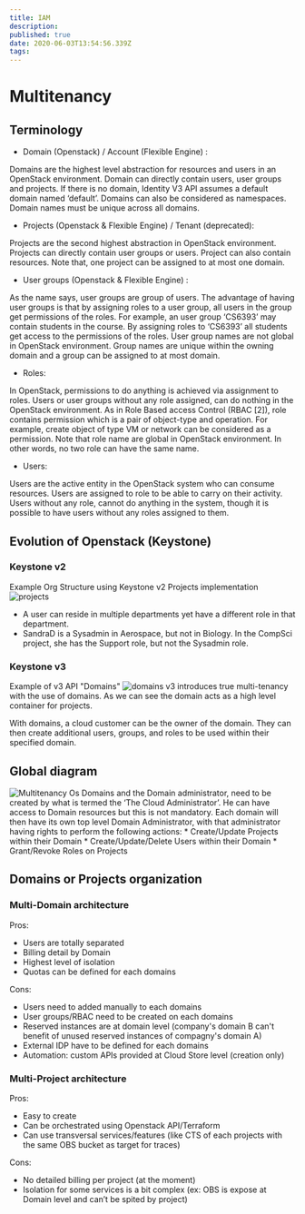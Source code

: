 ```yaml
---
title: IAM
description: 
published: true
date: 2020-06-03T13:54:56.339Z
tags: 
---
```


# Multitenancy
## Terminology 
- Domain (Openstack) / Account (Flexible Engine) :

Domains are the highest level abstraction for resources and users in an OpenStack environment. Domain can directly contain users, user groups and projects. If there is no domain, Identity V3 API assumes a default domain named ‘default’. Domains can also be considered as namespaces. Domain names must be unique across all domains. 

- Projects (Openstack & Flexible Engine) / Tenant (deprecated):

Projects are the second highest abstraction in OpenStack environment. Projects can directly contain user groups or users. Project can also contain resources. Note that, one project can be assigned to at most one domain. 

- User groups (Openstack & Flexible Engine) :

As the name says, user groups are group of users. The advantage of having user groups is that by assigning roles to a user group, all users in the group get permissions of the roles. For example, an user group ‘CS6393’ may contain students in the course. By assigning  roles to ‘CS6393’ all students get access to the permissions of the roles. User group names are not global in OpenStack environment. Group names are unique within the owning domain and a group can be assigned to at most domain. 

- Roles:

In OpenStack, permissions to do anything is achieved via assignment to roles. Users or user groups  without any role assigned, can do nothing in the OpenStack environment. As in Role Based access Control (RBAC [2]), role contains permission which is a pair of object-type and operation. For example, create object of type VM or network can be considered as a permission. Note that role name are global in OpenStack environment. In other words, no two role can have the same name.

- Users:

Users are the active entity in the OpenStack system who can consume resources. Users are assigned to role to be able to carry on their activity. Users without any role, cannot do anything in the system, though it is possible to have users without any roles assigned to them.

## Evolution of Openstack (Keystone)
### Keystone v2
Example Org Structure using Keystone v2 Projects implementation
![projects](https://obs-public-staticfiles.oss.eu-west-0.prod-cloud-ocb.orange-business.com/multitenancy-os_projects.png "projects")
* A user can reside in multiple departments yet have a different role in that department.
* SandraD is a Sysadmin in Aerospace, but not in Biology. In the CompSci project, she has the Support role, but not the Sysadmin role.
### Keystone v3
Example of v3 API "Domains"
![domains](https://obs-public-staticfiles.oss.eu-west-0.prod-cloud-ocb.orange-business.com/multitenancy-os_domain.png "domains")
v3  introduces true multi-tenancy with the use of domains. As we can see the domain acts as a high level container for projects.

With domains, a cloud customer can be the owner of the domain. They can then create additional users, groups, and roles to be used within their specified domain.

## Global diagram 
 
![Multitenancy Os](https://obs-public-staticfiles.oss.eu-west-0.prod-cloud-ocb.orange-business.com/multitenancy-os.png "Multitenancy Os")
Domains and the Domain administrator, need to be created by what is termed the ‘The Cloud Administrator’. He can have access to Domain resources but this is not mandatory.
Each domain will then have its own top level Domain Administrator, with that administrator having rights to perform the following actions:
                * Create/Update Projects within their Domain
                * Create/Update/Delete Users within their Domain
                * Grant/Revoke Roles on Projects

## Domains or Projects organization 
### Multi-Domain architecture
Pros:
* Users are totally separated 
* Billing detail by Domain
* Highest level of isolation
* Quotas can be defined for each domains

Cons:
* Users need to added manually to each domains
* User groups/RBAC need to be created on each domains
* Reserved instances are at domain level (company's domain B can't benefit of unused reserved instances of compagny's domain A)
* External IDP have to be defined for each domains
* Automation: custom APIs provided at Cloud Store level (creation only)

### Multi-Project architecture
Pros:
* Easy to create
* Can be orchestrated using Openstack API/Terraform
* Can use transversal services/features (like CTS of each projects with the same OBS bucket as target for traces)

Cons:
* No detailed billing per project (at the moment)
* Isolation for some services is a bit complex (ex: OBS is expose at Domain level and can’t be spited by project)
